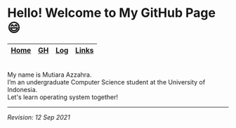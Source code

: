 # Hello! Welcome to My GitHub Page 😄

| [Home](https://mutiarazzahra.github.io/os212/) | [GH](https://github.com/mutiarazzahra) | [Log](https://mutiarazzahra.github.io/os212/TXT/mylog.txt) | [Links](https://mutiarazzahra.github.io/os212/LINKS/) |
|-----------------|-------------------|--------------------------|------------------------|
<br>
My name is Mutiara Azzahra. 
<br>
I’m an undergraduate Computer Science student at the University of Indonesia.
<br>
Let's learn operating system together!

---
*Revision: 12 Sep 2021* 


